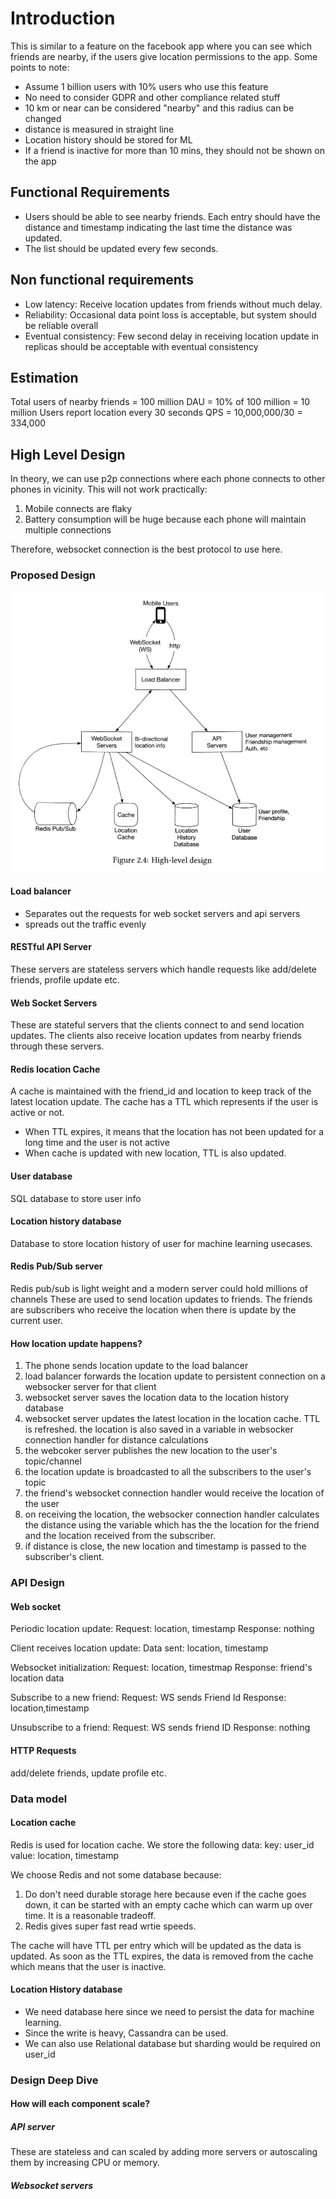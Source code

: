 # Introduction

This is similar to a feature on the facebook app where you can see which friends are nearby, if the users give location permissions to the app. Some points to note:

- Assume 1 billion users with 10% users who use this feature
- No need to consider GDPR and other compliance related stuff
- 10 km or near can be considered "nearby" and this radius can be changed
- distance is measured in straight line
- Location history should be stored for ML
- If a friend is inactive for more than 10 mins, they should not be shown on the app

## Functional Requirements

- Users should be able to see nearby friends. Each entry should have the distance and timestamp indicating the last time the distance was updated.
- The list should be updated every few seconds.

## Non functional requirements

- Low latency: Receive location updates from friends without much delay.
- Reliability: Occasional data point loss is acceptable, but system should be reliable overall
- Eventual consistency: Few second delay in receiving location update in replicas should be acceptable with eventual consistency

## Estimation

Total users of nearby friends = 100 million
DAU = 10% of 100 million = 10 million
Users report location every 30 seconds
QPS = 10,000,000/30 = 334,000

## High Level Design

In theory, we can use p2p connections where each phone connects to other phones in vicinity.  This will not work practically:

1. Mobile connects are flaky
2. Battery consumption will be huge because each phone will maintain multiple connections

Therefore, websocket connection is the best protocol to use here.

### Proposed Design

![proposed design](image.png)

#### Load balancer

- Separates out the requests for web socket servers and api servers
- spreads out the traffic evenly

#### RESTful API Server

These servers are stateless servers which handle requests like add/delete friends, profile update etc.

#### Web Socket Servers

These are stateful servers that the clients connect to and send location updates. 
The clients also receive location updates from nearby friends through these servers.

#### Redis location Cache

A cache is maintained with the friend_id and location to keep track of the latest location update. The cache has a TTL which represents if the user is active or not.

- When TTL expires, it means that the location has not been updated for a long time and the user is not active
- When cache is updated with new location, TTL is also updated.

#### User database

SQL database to store user info

#### Location history database

Database to store location history of user for machine learning usecases.

#### Redis Pub/Sub server

Redis pub/sub is light weight and a modern server could hold millions of channels
These are used to send location updates to friends. The friends are subscribers who receive the location when there is update by the current user.

#### How location update happens?

1. The phone sends location update to the load balancer
2. load balancer forwards the location update to persistent connection on a websocker server for that client
3. websocket server saves the location data to the location history database
4. websocket server updates the latest location in the location cache. TTL is refreshed. the location is also saved in a variable in websocker connection handler for distance calculations
5. the webcoker server publishes the new location to the user's topic/channel
6. the location update is broadcasted to all the subscribers to the user's topic
7. the friend's websocket connection handler would receive the location of the user
8. on receiving the location, the websocker connection handler calculates the distance using the variable which has the the location for the friend and the location received from the subscriber.
9. if distance is close, the new location and timestamp is passed to the subscriber's client.

### API Design

#### Web socket

Periodic location update:
Request: location, timestamp
Response: nothing

Client receives location update:
Data sent: location, timestamp

Websocket initialization:
Request: location, timestmap
Response: friend's location data

Subscribe to a new friend:
Request: WS sends Friend Id
Response: location,timestamp

Unsubscribe to a friend:
Request: WS sends friend ID
Response: nothing

#### HTTP Requests
add/delete friends, update profile etc.

### Data model

#### Location cache

Redis is used for location cache. We store the following data:
key: user_id
value: location, timestamp

We choose Redis and not some database because:
1. Do don't need durable storage here because even if the cache goes down, it can be started with an empty cache which can warm up over time. It is a reasonable tradeoff.
2. Redis gives super fast read wrtie speeds.

The cache will have TTL per entry which will be updated as the data is updated. As soon as the TTL expires, the data is removed from the cache which means that the user is inactive.

#### Location History database

- We need database here since we need to persist the data for machine learning.
- Since the write is heavy, Cassandra can be used. 
- We can also use Relational database but sharding would be required on user_id

### Design Deep Dive

#### How will each component scale?

##### API server

These are stateless and can scaled by adding more servers or autoscaling them by increasing CPU or memory.

##### Websocket servers




